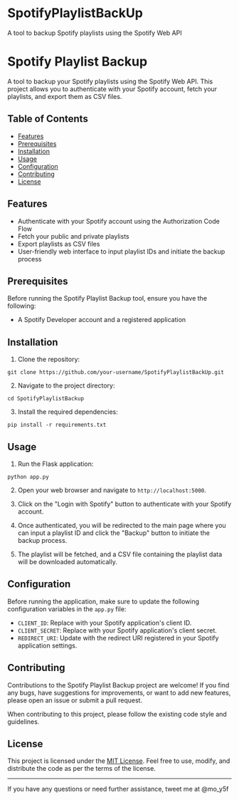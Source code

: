# SpotifyPlaylistBackUp
A tool to backup Spotify playlists using the Spotify Web API
# Spotify Playlist Backup

A tool to backup your Spotify playlists using the Spotify Web API. This project allows you to authenticate with your Spotify account, fetch your playlists, and export them as CSV files.

## Table of Contents

- [Features](#features)
- [Prerequisites](#prerequisites)
- [Installation](#installation)
- [Usage](#usage)
- [Configuration](#configuration)
- [Contributing](#contributing)
- [License](#license)

## Features

- Authenticate with your Spotify account using the Authorization Code Flow
- Fetch your public and private playlists
- Export playlists as CSV files
- User-friendly web interface to input playlist IDs and initiate the backup process

## Prerequisites

Before running the Spotify Playlist Backup tool, ensure you have the following:

- A Spotify Developer account and a registered application

## Installation

1. Clone the repository:
```
git clone https://github.com/your-username/SpotifyPlaylistBackUp.git
```
2. Navigate to the project directory:
```   
cd SpotifyPlaylistBackup
```
3. Install the required dependencies:
```
pip install -r requirements.txt
```
## Usage

1. Run the Flask application:

```
python app.py

```




2. Open your web browser and navigate to `http://localhost:5000`.

3. Click on the "Login with Spotify" button to authenticate with your Spotify account.

4. Once authenticated, you will be redirected to the main page where you can input a playlist ID and click the "Backup" button to initiate the backup process.

5. The playlist will be fetched, and a CSV file containing the playlist data will be downloaded automatically.

## Configuration

Before running the application, make sure to update the following configuration variables in the `app.py` file:

- `CLIENT_ID`: Replace with your Spotify application's client ID.
- `CLIENT_SECRET`: Replace with your Spotify application's client secret.
- `REDIRECT_URI`: Update with the redirect URI registered in your Spotify application settings.

## Contributing

Contributions to the Spotify Playlist Backup project are welcome! If you find any bugs, have suggestions for improvements, or want to add new features, please open an issue or submit a pull request.

When contributing to this project, please follow the existing code style and guidelines.

## License

This project is licensed under the [MIT License](LICENSE). Feel free to use, modify, and distribute the code as per the terms of the license.

---

If you have any questions or need further assistance, tweet me at @mo_y5f
